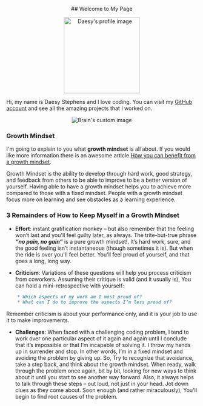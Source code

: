 <p align="center" >
## Welcome to My Page
</p>

<p align="center" >
  <img src="https://avatars3.githubusercontent.com/u/19614897?s=460&v=4" alt="Daesy's profile image" style="width:200px;height:200px;" />
</p>


Hi, my name is Daesy Stephens and I love coding. You can visit my [GitHub account](https://github.com/daesy13) and see all the amazing projects that I worked on. 

<p align="center">
  <img src="https://external-content.duckduckgo.com/iu/?u=https%3A%2F%2Fimage.spreadshirtmedia.com%2Fimage-server%2Fv1%2Fmp%2Fdesigns%2F1012184533%2Cwidth%3D178%2Cheight%3D178%2Fcreative-brain.png&f=1&nofb=1" alt="Brain's custom image"/>
</p>

### Growth Mindset 
I'm going to explain to you what **growth mindset** is all about. If you would like more information there is an awesome article [How you can benefit from a growth mindset](https://www.atlassian.com/blog/inside-atlassian/growth-mindset).

Growth Mindset is the ability to develop through hard work, good strategy, and feedback from others to be able to improve to be a better version of yourself. Having able to have a growth mindset helps you to achieve more compared to those with a fixed mindset. People with a growth mindset focus more on learning and see obstacles as a learning experience. 

### 3 Remainders of How to Keep Myself in a Growth Mindset

- **Effort**: instant gratification monkey – but also remember that the feeling won’t last and you'll feel guilty later, as always. The trite-but-true phrase **_“no pain, no gain”_**  is a pure growth mindset!. It’s hard work, sure, and the good feeling isn’t instantaneous (though sometimes it is). But when the ride is over you'll feel better. You'll feel proud of yourself, and that goes a long, long way.

- **Criticism**: Variations of these questions will help you process criticism from coworkers. Assuming their critique is valid (and it usually is), You can hold a mini-retrospective with yourself:

```markdown
    * Which aspects of my work am I most proud of?
    * What can I do to improve the aspects I’m less proud of?
```
Remember criticism is about your performance only, and it is your job to use it to make improvements. 

- **Challenges**: When faced with a challenging coding problem, I tend to work over one particular aspect of it again and again until I conclude that it’s impossible or that I’m incapable of solving it. I throw my hands up in surrender and stop. In other words, I’m in a fixed mindset and avoiding the problem by giving up.
So, Try to recognize that avoidance, take a step back, and think about the growth mindset. When ready, walk through the problem once again, bit by bit, looking for new ways to think about it until you start to see another way forward. Also, it always helps to talk through these steps – out loud, not just in your head. Jot down clues as they come about. Soon enough (and rather miraculously), You'll begin to find root causes of the problem.

